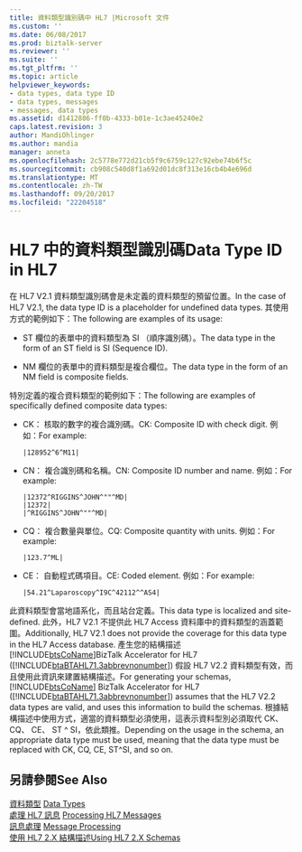 ```yaml
---
title: 資料類型識別碼中 HL7 |Microsoft 文件
ms.custom: ''
ms.date: 06/08/2017
ms.prod: biztalk-server
ms.reviewer: ''
ms.suite: ''
ms.tgt_pltfrm: ''
ms.topic: article
helpviewer_keywords:
- data types, data type ID
- data types, messages
- messages, data types
ms.assetid: d1412886-ff0b-4333-b01e-1c3ae45240e2
caps.latest.revision: 3
author: MandiOhlinger
ms.author: mandia
manager: anneta
ms.openlocfilehash: 2c5778e772d21cb5f9c6759c127c92ebe74b6f5c
ms.sourcegitcommit: cb908c540d8f1a692d01dc8f313e16cb4b4e696d
ms.translationtype: MT
ms.contentlocale: zh-TW
ms.lasthandoff: 09/20/2017
ms.locfileid: "22204518"
---
```

# <a name="data-type-id-in-hl7"></a><span data-ttu-id="9c2b6-102">HL7 中的資料類型識別碼</span><span class="sxs-lookup"><span data-stu-id="9c2b6-102">Data Type ID in HL7</span></span>
<span data-ttu-id="9c2b6-103">在 HL7 V2.1 資料類型識別碼會是未定義的資料類型的預留位置。</span><span class="sxs-lookup"><span data-stu-id="9c2b6-103">In the case of HL7 V2.1, the data type ID is a placeholder for undefined data types.</span></span> <span data-ttu-id="9c2b6-104">其使用方式的範例如下：</span><span class="sxs-lookup"><span data-stu-id="9c2b6-104">The following are examples of its usage:</span></span>  
  
-   <span data-ttu-id="9c2b6-105">ST 欄位的表單中的資料類型為 SI （順序識別碼）。</span><span class="sxs-lookup"><span data-stu-id="9c2b6-105">The data type in the form of an ST field is SI (Sequence ID).</span></span>  
  
-   <span data-ttu-id="9c2b6-106">NM 欄位的表單中的資料類型是複合欄位。</span><span class="sxs-lookup"><span data-stu-id="9c2b6-106">The data type in the form of an NM field is composite fields.</span></span>  
  
 <span data-ttu-id="9c2b6-107">特別定義的複合資料類型的範例如下：</span><span class="sxs-lookup"><span data-stu-id="9c2b6-107">The following are examples of specifically defined composite data types:</span></span>  
  
-   <span data-ttu-id="9c2b6-108">CK： 核取的數字的複合識別碼。</span><span class="sxs-lookup"><span data-stu-id="9c2b6-108">CK: Composite ID with check digit.</span></span> <span data-ttu-id="9c2b6-109">例如：</span><span class="sxs-lookup"><span data-stu-id="9c2b6-109">For example:</span></span>  
  
    ```  
    |128952^6^M11|  
    ```  
  
-   <span data-ttu-id="9c2b6-110">CN： 複合識別碼和名稱。</span><span class="sxs-lookup"><span data-stu-id="9c2b6-110">CN: Composite ID number and name.</span></span> <span data-ttu-id="9c2b6-111">例如：</span><span class="sxs-lookup"><span data-stu-id="9c2b6-111">For example:</span></span>  
  
    ```  
    |12372^RIGGINS^JOHN^""^MD|  
    |12372|  
    |^RIGGINS^JOHN^""^MD|  
    ```  
  
-   <span data-ttu-id="9c2b6-112">CQ： 複合數量與單位。</span><span class="sxs-lookup"><span data-stu-id="9c2b6-112">CQ: Composite quantity with units.</span></span> <span data-ttu-id="9c2b6-113">例如：</span><span class="sxs-lookup"><span data-stu-id="9c2b6-113">For example:</span></span>  
  
    ```  
    |123.7^ML|  
    ```  
  
-   <span data-ttu-id="9c2b6-114">CE： 自動程式碼項目。</span><span class="sxs-lookup"><span data-stu-id="9c2b6-114">CE: Coded element.</span></span> <span data-ttu-id="9c2b6-115">例如：</span><span class="sxs-lookup"><span data-stu-id="9c2b6-115">For example:</span></span>  
  
    ```  
    |54.21^Laparoscopy^I9C^42112^^AS4|  
    ```  
  
 <span data-ttu-id="9c2b6-116">此資料類型會當地語系化，而且站台定義。</span><span class="sxs-lookup"><span data-stu-id="9c2b6-116">This data type is localized and site-defined.</span></span> <span data-ttu-id="9c2b6-117">此外，HL7 V2.1 不提供此 HL7 Access 資料庫中的資料類型的涵蓋範圍。</span><span class="sxs-lookup"><span data-stu-id="9c2b6-117">Additionally, HL7 V2.1 does not provide the coverage for this data type in the HL7 Access database.</span></span> <span data-ttu-id="9c2b6-118">產生您的結構描述[!INCLUDE[btsCoName](../../includes/btsconame-md.md)]BizTalk Accelerator for HL7 ([!INCLUDE[btaBTAHL71.3abbrevnonumber](../../includes/btabtahl71-3abbrevnonumber-md.md)]) 假設 HL7 V2.2 資料類型有效，而且使用此資訊來建置結構描述。</span><span class="sxs-lookup"><span data-stu-id="9c2b6-118">For generating your schemas, [!INCLUDE[btsCoName](../../includes/btsconame-md.md)] BizTalk Accelerator for HL7 ([!INCLUDE[btaBTAHL71.3abbrevnonumber](../../includes/btabtahl71-3abbrevnonumber-md.md)]) assumes that the HL7 V2.2 data types are valid, and uses this information to build the schemas.</span></span> <span data-ttu-id="9c2b6-119">根據結構描述中使用方式，適當的資料類型必須使用，這表示資料型別必須取代 CK、 CQ、 CE、 ST ^ SI，依此類推。</span><span class="sxs-lookup"><span data-stu-id="9c2b6-119">Depending on the usage in the schema, an appropriate data type must be used, meaning that the data type must be replaced with CK, CQ, CE, ST^SI, and so on.</span></span>  
  
## <a name="see-also"></a><span data-ttu-id="9c2b6-120">另請參閱</span><span class="sxs-lookup"><span data-stu-id="9c2b6-120">See Also</span></span>  
 <span data-ttu-id="9c2b6-121">[資料類型](../../adapters-and-accelerators/accelerator-hl7/data-types.md) </span><span class="sxs-lookup"><span data-stu-id="9c2b6-121">[Data Types](../../adapters-and-accelerators/accelerator-hl7/data-types.md) </span></span>  
 <span data-ttu-id="9c2b6-122">[處理 HL7 訊息](../../adapters-and-accelerators/accelerator-hl7/processing-hl7-messages.md) </span><span class="sxs-lookup"><span data-stu-id="9c2b6-122">[Processing HL7 Messages](../../adapters-and-accelerators/accelerator-hl7/processing-hl7-messages.md) </span></span>  
 <span data-ttu-id="9c2b6-123">[訊息處理](../../adapters-and-accelerators/accelerator-hl7/message-processing.md) </span><span class="sxs-lookup"><span data-stu-id="9c2b6-123">[Message Processing](../../adapters-and-accelerators/accelerator-hl7/message-processing.md) </span></span>  
 [<span data-ttu-id="9c2b6-124">使用 HL7 2.X 結構描述</span><span class="sxs-lookup"><span data-stu-id="9c2b6-124">Using HL7 2.X Schemas</span></span>](../../adapters-and-accelerators/accelerator-hl7/using-hl7-2-x-schemas.md)